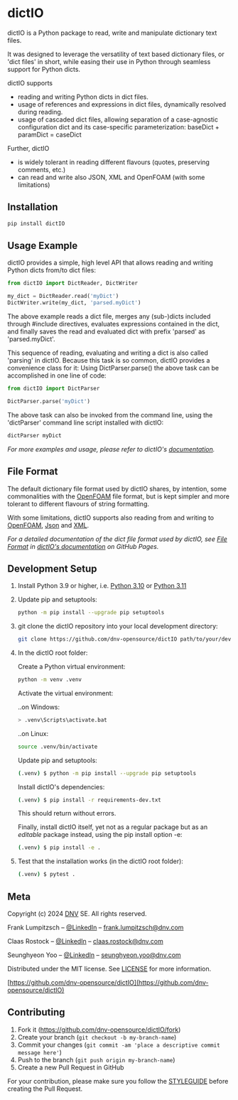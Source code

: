 # dictIO
dictIO is a Python package to read, write and manipulate dictionary text files.

It was designed to leverage the versatility of text based dictionary files, or 'dict files' in short, while easing their use in Python through seamless support for Python dicts.

dictIO supports
* reading and writing Python dicts in dict files.
* usage of references and expressions in dict files, dynamically resolved during reading.
* usage of cascaded dict files, allowing separation of a case-agnostic configuration dict and its case-specific parameterization: baseDict + paramDict = caseDict

Further, dictIO
* is widely tolerant in reading different flavours (quotes, preserving comments, etc.)
* can read and write also JSON, XML and OpenFOAM (with some limitations)

## Installation

```sh
pip install dictIO
```

## Usage Example

dictIO provides a simple, high level API that allows reading and writing Python dicts from/to dict files:
```py
from dictIO import DictReader, DictWriter

my_dict = DictReader.read('myDict')
DictWriter.write(my_dict, 'parsed.myDict')
```

The above example reads a dict file, merges any (sub-)dicts included through #include directives, evaluates expressions contained in the dict,
and finally saves the read and evaluated dict with prefix 'parsed' as 'parsed.myDict'.

This sequence of reading, evaluating and writing a dict is also called 'parsing' in dictIO.
Because this task is so common, dictIO provides a convenience class for it:
Using DictParser.parse() the above task can be accomplished in one line of code:
```py
from dictIO import DictParser

DictParser.parse('myDict')
```

The above task can also be invoked from the command line, using the 'dictParser' command line script installed with dictIO:
```sh
dictParser myDict
```

_For more examples and usage, please refer to dictIO's [documentation][dictIO_docs]._


## File Format
The default dictionary file format used by dictIO shares, by intention, some commonalities with the [OpenFOAM](https://www.openfoam.com/documentation/guides/latest/doc/openfoam-guide-input-types.html) file format, but is kept simpler and more tolerant to different flavours of string formatting.

With some limitations, dictIO supports also reading from and writing to [OpenFOAM](https://www.openfoam.com/documentation/guides/latest/doc/openfoam-guide-input-types.html), [Json](https://www.json.org/json-en.html) and [XML](https://www.w3.org/XML/).

_For a detailed documentation of the dict file format used by dictIO, see [File Format](fileFormat.md) in [dictIO's documentation][dictIO_docs] on GitHub Pages._

## Development Setup

1. Install Python 3.9 or higher, i.e. [Python 3.10](https://www.python.org/downloads/release/python-3104/) or [Python 3.11](https://www.python.org/downloads/release/python-3114/)

2. Update pip and setuptools:

    ```sh
    python -m pip install --upgrade pip setuptools
    ```

3. git clone the dictIO repository into your local development directory:

    ```sh
    git clone https://github.com/dnv-opensource/dictIO path/to/your/dev/dictIO
    ```

4. In the dictIO root folder:

    Create a Python virtual environment:

    ```sh
    python -m venv .venv
    ```

    Activate the virtual environment:

    ..on Windows:

    ```sh
    > .venv\Scripts\activate.bat
    ```

    ..on Linux:

    ```sh
    source .venv/bin/activate
    ```

    Update pip and setuptools:

    ```sh
    (.venv) $ python -m pip install --upgrade pip setuptools
    ```

    Install dictIO's dependencies:
    ```sh
    (.venv) $ pip install -r requirements-dev.txt
    ```
    This should return without errors.

    Finally, install dictIO itself, yet not as a regular package but as an _editable_ package instead, using the pip install option -e:
    ```sh
    (.venv) $ pip install -e .
    ```

5. Test that the installation works (in the dictIO root folder):

    ```sh
    (.venv) $ pytest .
    ```

## Meta

Copyright (c) 2024 [DNV](https://www.dnv.com) SE. All rights reserved.

Frank Lumpitzsch – [@LinkedIn](https://www.linkedin.com/in/frank-lumpitzsch-23013196/) – frank.lumpitzsch@dnv.com

Claas Rostock – [@LinkedIn](https://www.linkedin.com/in/claasrostock/?locale=en_US) – claas.rostock@dnv.com

Seunghyeon Yoo – [@LinkedIn](https://www.linkedin.com/in/seunghyeon-yoo-3625173b/) – seunghyeon.yoo@dnv.com

Distributed under the MIT license. See [LICENSE](LICENSE.md) for more information.

[https://github.com/dnv-opensource/dictIO](https://github.com/dnv-opensource/dictIO)

## Contributing

1. Fork it (<https://github.com/dnv-opensource/dictIO/fork>)
2. Create your branch (`git checkout -b my-branch-name`)
3. Commit your changes (`git commit -am 'place a descriptive commit message here'`)
4. Push to the branch (`git push origin my-branch-name`)
5. Create a new Pull Request in GitHub

For your contribution, please make sure you follow the [STYLEGUIDE](STYLEGUIDE.md) before creating the Pull Request.

<!-- Markdown link & img dfn's -->
[dictIO_docs]: https://dnv-opensource.github.io/dictIO/README.html
[ospx_docs]: https://dnv-opensource.github.io/ospx/README.html
[farn_docs]: https://dnv-opensource.github.io/farn/README.html
